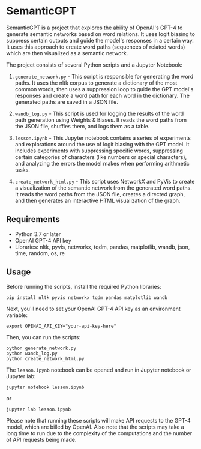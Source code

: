 # SemanticGPT

SemanticGPT is a project that explores the ability of OpenAI's GPT-4 to generate semantic networks based on word relations. It uses logit biasing to suppress certain outputs and guide the model's responses in a certain way. It uses this approach to create word paths (sequences of related words) which are then visualized as a semantic network.

The project consists of several Python scripts and a Jupyter Notebook:

1. `generate_network.py` - This script is responsible for generating the word paths. It uses the nltk corpus to generate a dictionary of the most common words, then uses a suppression loop to guide the GPT model's responses and create a word path for each word in the dictionary. The generated paths are saved in a JSON file.

2. `wandb_log.py` - This script is used for logging the results of the word path generation using Weights & Biases. It reads the word paths from the JSON file, shuffles them, and logs them as a table.

3. `lesson.ipynb` - This Jupyter notebook contains a series of experiments and explorations around the use of logit biasing with the GPT model. It includes experiments with suppressing specific words, suppressing certain categories of characters (like numbers or special characters), and analyzing the errors the model makes when performing arithmetic tasks.

4. `create_network_html.py` - This script uses NetworkX and PyVis to create a visualization of the semantic network from the generated word paths. It reads the word paths from the JSON file, creates a directed graph, and then generates an interactive HTML visualization of the graph.

## Requirements
- Python 3.7 or later
- OpenAI GPT-4 API key
- Libraries: nltk, pyvis, networkx, tqdm, pandas, matplotlib, wandb, json, time, random, os, re

## Usage

Before running the scripts, install the required Python libraries:

```
pip install nltk pyvis networkx tqdm pandas matplotlib wandb
```

Next, you'll need to set your OpenAI GPT-4 API key as an environment variable:

```
export OPENAI_API_KEY="your-api-key-here"
```

Then, you can run the scripts:

```
python generate_network.py
python wandb_log.py
python create_network_html.py
```

The `lesson.ipynb` notebook can be opened and run in Jupyter notebook or Jupyter lab:

```
jupyter notebook lesson.ipynb
```

or

```
jupyter lab lesson.ipynb
```

Please note that running these scripts will make API requests to the GPT-4 model, which are billed by OpenAI. Also note that the scripts may take a long time to run due to the complexity of the computations and the number of API requests being made.
